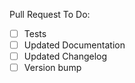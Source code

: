  Pull Request To Do:
 - [ ] Tests
 - [ ] Updated Documentation
 - [ ] Updated Changelog
 - [ ] Version bump
